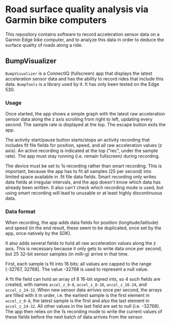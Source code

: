 # Road surface quality analysis via Garmin bike computers

This repository contains software to record acceleration sensor data on a
Garmin Edge bike computer, and to analyze this data in order to deduce the
surface quality of roads along a ride.

## BumpVisualizer

`BumpVisualizer` is a ConnectIQ (fullscreen) app that displays the latest
acceleration sensor data and has the ability to record rides that include this
data. `BumpTools` is a library used by it. It has only been tested on the Edge
530.

### Usage

Once started, the app shows a simple graph with the latest raw acceleration
sensor data along the z axis scrolling from right to left, updating every
second. The sample rate is displayed at the top. The escape button exits the
app.

The activity start/pause button starts/stops an activity recording that
includes fit file fields for position, speed, and all raw acceleration values
(z axis). An active recording is indicated at the top ("rec", under the sample
rate). The app must stay running (i.e. remain fullscreen) during recording.

The device must be set to 1s recording rather than smart recording. This is
important, because the app has to fit all samples (25 per second) into limited
space available in .fit file data fields. Smart recording only writes data
fields at irregular intervals, and the app doesn't know which data has already
been written. It also can't check which recording mode is used, but using smart
recording will lead to unusable or at least highly discontinuous data.

### Data format

When recording, the app adds data fields for position (longitude/latitude) and
speed (in the end result, these seem to be duplicated, once set by the app,
once natively by the SDK).

It also adds several fields to hold all raw acceleration values along the z
axis. This is necessary because it only gets to write data once per second, but
25 32-bit sensor samples (in milli-g) arrive in that time.

First, each sample is fit into 16 bits: all values are capped to the range
[-32767, 32768]. The value -32768 is used to represent a null value.

A fit file field can hold an array of 8 16-bit signed ints, so 4 such fields
are created, with names `accel_z_0-8`, `accel_z_8-16`, `accel_z_16-24`, and
`accel_z_24-32`. When new sensor data arrives once per second, the arrays are
filled with it in order, i.e. the earliest sample is the first element in
`accel_z_0-8`, the latest sample is the first and also the last element in
`accel_z_24-32`. All other values in the last field are set to null (i.e.
-32768). The app then relies on the 1s recording mode to write the current
values of these fields before the next batch of data arrives from the sensor.
